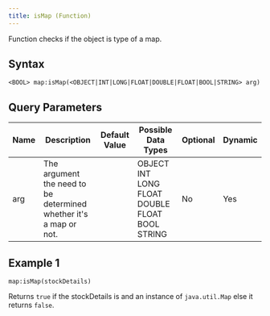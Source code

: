 ```yaml
---
title: isMap (Function)
---
```


Function checks if the object is type of a map.

## Syntax

    <BOOL> map:isMap(<OBJECT|INT|LONG|FLOAT|DOUBLE|FLOAT|BOOL|STRING> arg)

## Query Parameters

| Name | Description                                                        | Default Value | Possible Data Types                            | Optional | Dynamic |
|------|--------------------------------------------------------------------|---------------|------------------------------------------------|----------|---------|
| arg  | The argument the need to be determined whether it's a map or not. |               | OBJECT INT LONG FLOAT DOUBLE FLOAT BOOL STRING | No       | Yes     |

## Example 1

    map:isMap(stockDetails)

Returns `true` if the stockDetails is and an instance of `java.util.Map` else it returns `false`.

